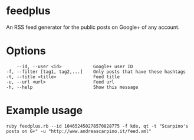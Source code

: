 feedplus
========

An RSS feed generator for the public posts on Google+ of any account.

# Options
        --id, --user <id>            Google+ user ID
    -f, --filter [tag1, tag2,...]    Only posts that have these hashtags
    -t, --title <title>              Feed title
    -u, --url <url>                  Feed url
    -h, --help                       Show this message

# Example usage
    ruby feedplus.rb --id 104652450278570828775 -f kde, qt -t "Scarpino's posts on G+" -u "http://www.andreascarpino.it/feed.xml"
